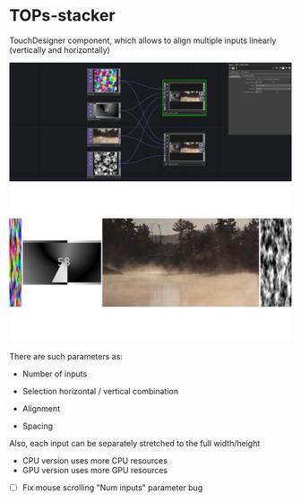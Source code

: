 # TOPs-stacker
TouchDesigner component, which allows to align multiple inputs linearly (vertically and horizontally)

![TOPs_stacker_example](Assets/TOPs_stacker_example.png)
![TOPs_stacker_example_out](Assets/TOPs_stacker_example_out.png)

There are such parameters as:

* Number of inputs

* Selection horizontal / vertical combination

* Alignment

* Spacing


Also, each input can be separately stretched to the full width/height

* CPU version uses more CPU resources
* GPU version uses more GPU resources

- [ ] Fix mouse scrolling "Num inputs" parameter bug
